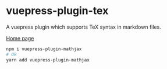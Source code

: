 # vuepress-plugin-tex

A vuepress plugin which supports TeX syntax in markdown files.

[Home page](https://shigma.github.io/vuepress-plugin-mathjax/)

```bash
npm i vuepress-plugin-mathjax
# OR
yarn add vuepress-plugin-mathjax
```
